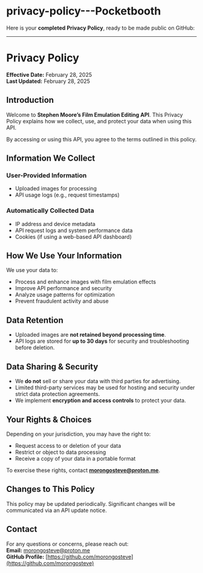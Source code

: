 # privacy-policy---Pocketbooth
Here is your **completed Privacy Policy**, ready to be made public on GitHub:  

---

# **Privacy Policy**  

**Effective Date:** February 28, 2025  
**Last Updated:** February 28, 2025  

## **Introduction**  
Welcome to **Stephen Moore’s Film Emulation Editing API**. This Privacy Policy explains how we collect, use, and protect your data when using this API.  

By accessing or using this API, you agree to the terms outlined in this policy.  

## **Information We Collect**  

### **User-Provided Information**  
- Uploaded images for processing  
- API usage logs (e.g., request timestamps)  

### **Automatically Collected Data**  
- IP address and device metadata  
- API request logs and system performance data  
- Cookies (if using a web-based API dashboard)  

## **How We Use Your Information**  
We use your data to:  
- Process and enhance images with film emulation effects  
- Improve API performance and security  
- Analyze usage patterns for optimization  
- Prevent fraudulent activity and abuse  

## **Data Retention**  
- Uploaded images are **not retained beyond processing time**.  
- API logs are stored for **up to 30 days** for security and troubleshooting before deletion.  

## **Data Sharing & Security**  
- We **do not** sell or share your data with third parties for advertising.  
- Limited third-party services may be used for hosting and security under strict data protection agreements.  
- We implement **encryption and access controls** to protect your data.  

## **Your Rights & Choices**  
Depending on your jurisdiction, you may have the right to:  
- Request access to or deletion of your data  
- Restrict or object to data processing  
- Receive a copy of your data in a portable format  

To exercise these rights, contact **morongosteve@proton.me**.  

## **Changes to This Policy**  
This policy may be updated periodically. Significant changes will be communicated via an API update notice.  

## **Contact**  
For any questions or concerns, please reach out:  
**Email:** morongosteve@proton.me  
**GitHub Profile:** [https://github.com/morongosteve](https://github.com/morongosteve)  
